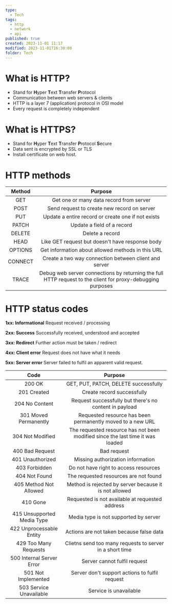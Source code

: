 ```yaml
---
type:
  - Tech
tags:
  - http
  - network
  - api
published: true
created: 2023-11-01 11:17
modified: 2023-11-01T16:30:00
folder: Tech
---
```

# What is HTTP?

- Stand for **H**yper **T**ext **T**ransfer **P**rotocol 
- Communication between web servers & clients
- HTTP is a layer 7 (application) protocol in OSI model
- Every request is completely independent

# What is HTTPS?

- Stand for **H**yper **T**ext **T**ransfer **P**rotocol **S**ecure
- Data sent is encrypted by SSL or TLS
- Install certificate on web host.

# HTTP methods

|  Method |                                                   Purpose                                                  |
|:-------:|:----------------------------------------------------------------------------------------------------------:|
| GET     | Get one or many data record from server                                                                    |
| POST    | Send request to create new record on server                                                                |
| PUT     | Update a entire record or create one if not exists                                                         |
| PATCH   | Update a field of a record                                                                                 |
| DELETE  | Delete a record                                                                                            |
| HEAD    | Like GET request but doesn't have response body                                                            |
| OPTIONS | Get information about allowed methods in this URL                                                          |
| CONNECT | Create a two way connection between client and server                                                      |
| TRACE   | Debug web server connections by returning the full HTTP request to the client for proxy-debugging purposes |

# HTTP status codes

**1xx: Informational**
Request received / processing

**2xx: Success**
Successfully received, understood and accepted

**3xx: Redirect**
Further action must be taken / redirect

**4xx: Client error**
Request does not have what it needs

**5xx: Server error**
Server failed to fulfil an apparent valid request.


|            Code            |                                     Purpose                                    |
|:--------------------------:|:------------------------------------------------------------------------------:|
|           200 OK           | GET, PUT, PATCH, DELETE successfully                                           |
|         201 Created        | Create record successfully                                                     |
|       204 No Content       | Request successfully but there's no content in payload                         |
| 301 Moved Permanently      | Requested resource has been permanently moved to a new URL                     |
|      304 Not Modified      | The requested resource has not been modified since the last time it was loaded |
|       400 Bad Request      | Bad request                                                                    |
|      401 Unauthorized      | Missing authorization information                                              |
|        403 Forbidden       | Do not have right to access resources                                          |
|        404 Not Found       | The requested resources are not found                                          |
|   405 Method Not Allowed   | Method is rejected by server because it is not allowed                         |
|          410 Gone          | Requested is not available at requested address                                |
| 415 Unsupported Media Type | Media type is not supported by server                                          |
|  422 Unprocessable Entity  | Actions are not taken because false data                                       |
|    429 Too Many Requests   | Clietns send too many requests to server in a short time                       |
|  500 Internal Server Error | Server cannot fulfil request                                                   |
|     501 Not Implemented    | Server don't support actions to fulfil request                                 |
|   503 Service Unavailable  | Service is unavailable                                                         |

